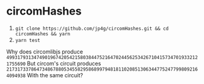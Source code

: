 # circomHashes

1. `git clone https://github.com/jp4g/circomHashes.git && cd circomHashes && yarn`
2. `yarn test`


Why does circomlibjs produce `49931793134749019674205421580384475216470244562534267104157347019332121755690`
But circom's circuit produces `21731733786473486788053455829586899794818110208513063447752477998092164094938`
With the same circuit?

